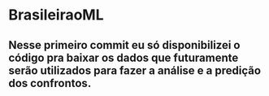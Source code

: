 # BrasileiraoML
## Nesse primeiro commit eu só disponibilizei o código pra baixar os dados que futuramente serão utilizados para fazer a análise e a predição dos confrontos. 